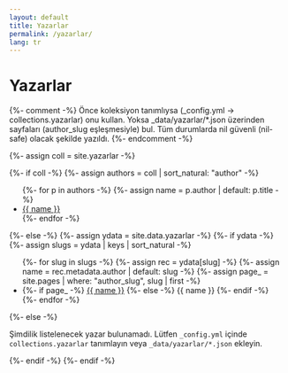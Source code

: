 ```yaml
---
layout: default
title: Yazarlar
permalink: /yazarlar/
lang: tr
---
```


<h1>Yazarlar</h1>

{%- comment -%}
Önce koleksiyon tanımlıysa (_config.yml -> collections.yazarlar) onu kullan.
Yoksa _data/yazarlar/*.json üzerinden sayfaları (author_slug eşleşmesiyle) bul.
Tüm durumlarda nil güvenli (nil-safe) olacak şekilde yazıldı.
{%- endcomment -%}

{%- assign coll = site.yazarlar -%}

{%- if coll -%}
  {%- assign authors = coll | sort_natural: "author" -%}
  <ul class="author-list">
  {%- for p in authors -%}
    {%- assign name = p.author | default: p.title -%}
    <li><a href="{{ p.url }}">{{ name }}</a></li>
  {%- endfor -%}
  </ul>
{%- else -%}
  {%- assign ydata = site.data.yazarlar -%}
  {%- if ydata -%}
    {%- assign slugs = ydata | keys | sort_natural -%}
    <ul class="author-list">
    {%- for slug in slugs -%}
      {%- assign rec   = ydata[slug] -%}
      {%- assign name  = rec.metadata.author | default: slug -%}
      {%- assign page_ = site.pages | where: "author_slug", slug | first -%}
      <li>
        {%- if page_ -%}
          <a href="{{ page_.url }}">{{ name }}</a>
        {%- else -%}
          {{ name }}
        {%- endif -%}
      </li>
    {%- endfor -%}
    </ul>
  {%- else -%}
    <p>Şimdilik listelenecek yazar bulunamadı. Lütfen <code>_config.yml</code> içinde
    <code>collections.yazarlar</code> tanımlayın veya <code>_data/yazarlar/*.json</code> ekleyin.</p>
  {%- endif -%}
{%- endif -%}
